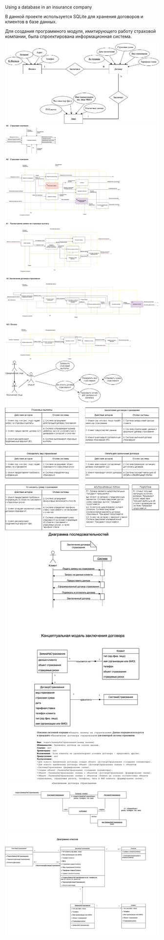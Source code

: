 Using a database in an insurance company

В данной проекте используется SQLite для хранения договоров и клиентов в базе данных. 

Для создания программного модуля, имитирующего работу страховой компании, была спроектирована информационная система. 

![ER-диаграмма](er.png)
![Диаграмма IDEF0](idef0.png)
![Диаграмма прецедентов](use_case.png)
![Диаграмма последовательностей и концептуальная модель](sequence.png)
![Диаграмма сотрудничества](cooperation.png)
![Диаграмма классов](class.png)

